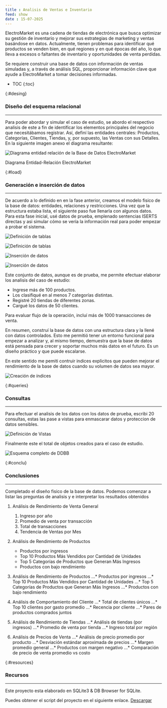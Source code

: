 ```yaml
---
title : Analisis de Ventas e Inventario
feed: show
date : 15-07-2025
---
```

 
ElectroMarket es una cadena de tiendas de electrónica que busca optimizar su gestión de inventario y mejorar sus estrategias de marketing y ventas basándose en datos. Actualmente, tienen problemas para identificar qué productos se venden bien, en qué regiones y en qué épocas del año, lo que lleva a excesos o faltantes de inventario y oportunidades de venta perdidas.

Se requiere construir una base de datos con información de ventas simuladas y, a través de análisis SQL, proporcionar información clave que ayude a ElectroMarket a tomar decisiones informadas.


* TOC
{:toc}

{:#desing}
### Diseño del esquema relacional 
---

Para poder abordar y simular el caso de estudio, se abordo el respectivo analisis de este a fin de identificar los elementos principales del negocio que necesitábamos registrar. Así, definí las entidades centrales: Productos, Categorías, Clientes, Tiendas, y, por supuesto, las Ventas con sus Detalles. En la siguiente imagen anexo el diagrama resultante:

![Diagrama entidad relación de la Base de Datos ElectroMarket](/assets/img/AVI/ElectroMarket_DER.png "DER - EletroMarket")

Diagrama Entidad-Relación ElectroMarket


{:#load}
###  Generación e inserción de datos 
---
De acuerdo a lo definido en en la fase anterior, creamos el modelo fisico de la base de datos: entidades, relaciones y restricciones. Una vez que la estructura estaba lista, el siguiente paso fue llenarla con algunos datos. Para esta fase inicial, usé datos de prueba, emplenado sentencias ISERTS directas y asi simular cómo se vería la información real para poder empezar a probar el sistema.

![Definición de tablas](/assets/img/AVI/DDL00.png "Definición de tablas")

![Definición de tablas](/assets/img/AVI/DDL01.png "Definición de tablas")

![Inserción de datos](/assets/img/AVI/DML00.png "Inserción de datos")

![Inserción de datos](/assets/img/AVI/DML02.png "Inserción de datos")

Este conjunto de datos, aunque es de prueba, me permite efectuar elaborar los analisis del caso de estudio:

+ Ingrese más de 100 productos.
+ Los clasifiqué en al menos 7 categorías distintas.
+ Registré 20 tiendas de diferentes zonas.
+ Cargué los datos de 50 clientes.

Para evaluar flujo de la operación, incluí más de 1000 transacciones de venta.

En resumen, construí la base de datos con una estructura clara y la llené con datos controlados. Esto me permitió tener un entorno funcional para empezar a analizar y, al mismo tiempo, demuestra que la base de datos está pensada para crecer y soportar muchos más datos en el futuro. Es un diseño práctico y que puede escalarse.

En este sentido me pemiti contruir indices explicitos que pueden mejorar el rendimiento de la base de datos cuando su volumen de datos sea mayor.

![Creación de índices](/assets/img/AVI/DML05.png "Creación de índices")


{:#queries}
### Consultas
--- 
Para efectuar el analisis de los datos con los datos de prueba, escribi 20 consultas, estas las pase a vistas para enmascarar datos y proteccion de datos sensibles.

![Definición de Vistas](/assets/img/AVI/DDL03.png "Definición de vistas")

Finalmente este el total de objetos creados para el caso de estudio.

![Esquema completo de DDBB](/assets/img/AVI/DML06.png "Objetos de la Base de Datos")

{:#conclu}
### Conclusiones
---
Completado el diseño fisico de la base de datos. Podemos comenzar a listar las preguntas de analisis y e interpretar los resultados obtenidos

1. Análisis de Rendimiento de Venta General
   1. Ingreso por año
   2. Promedio de venta por transacción
   3. Total de transacciones
   4. Tendencia de Ventas por Mes

3. Análisis de Rendimiento de Productos
   - Productos por ingresos
   - Top 10 Productos Más Vendidos por Cantidad de Unidades
   - Top 5 Categorías de Productos que Generan Más Ingresos
   - Productos con bajo rendimiento

4. Análisis de Rendimiento de Productos
...* Productos por ingresos
...* Top 10 Productos Más Vendidos por Cantidad de Unidades 
...* Top 5 Categorías de Productos que Generan Más Ingresos 
...* Productos con bajo rendimiento

5. Análisis de Comportamiento del Cliente
...* Total de clientes únicos
...* Top 10 clientes por gasto promedio
...* Recencia por cliente
...* Pares de productos comprados juntos

6. Análisis de Rendimiento de Tiendas
...* Análisis de tiendas (por ingresos)
...* Promedio de venta por tienda
...* Ingreso total por región

7. Análisis de Precios de Venta 
...* Análisis de precio promedio por producto
...* Desviación estándar aproximada de precios
...* Margen promedio general
...* Productos con margen negativo
...* Comparación de precio de venta promedio vs costo


{:#resources}
###  Recursos 
---
Este proyecto esta elaborado en SQLite3 & DB Browser for SQLite.

Puedes obtener el script del proyecto en el siguiente enlace. [Descargar](../blob/master/script.sql)
